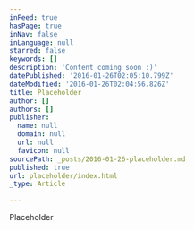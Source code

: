 ```yaml
---
inFeed: true
hasPage: true
inNav: false
inLanguage: null
starred: false
keywords: []
description: 'Content coming soon :)'
datePublished: '2016-01-26T02:05:10.799Z'
dateModified: '2016-01-26T02:04:56.826Z'
title: Placeholder
author: []
authors: []
publisher:
  name: null
  domain: null
  url: null
  favicon: null
sourcePath: _posts/2016-01-26-placeholder.md
published: true
url: placeholder/index.html
_type: Article

---
```

Placeholder